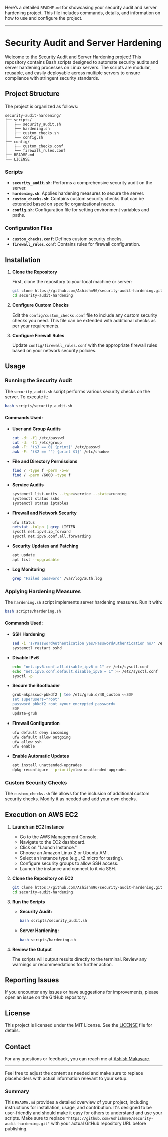 Here’s a detailed `README.md` for showcasing your security audit and server hardening project. This file includes commands, details, and information on how to use and configure the project.

---

# Security Audit and Server Hardening

Welcome to the Security Audit and Server Hardening project! This repository contains Bash scripts designed to automate security audits and server hardening processes on Linux servers. The scripts are modular, reusable, and easily deployable across multiple servers to ensure compliance with stringent security standards.

## Project Structure

The project is organized as follows:

```
security-audit-hardening/
├── scripts/
│   ├── security_audit.sh
│   ├── hardening.sh
│   ├── custom_checks.sh
│   └── config.sh
├── config/
│   ├── custom_checks.conf
│   └── firewall_rules.conf
├── README.md
└── LICENSE
```

### Scripts

- **`security_audit.sh`**: Performs a comprehensive security audit on the server.
- **`hardening.sh`**: Applies hardening measures to secure the server.
- **`custom_checks.sh`**: Contains custom security checks that can be extended based on specific organizational needs.
- **`config.sh`**: Configuration file for setting environment variables and paths.

### Configuration Files

- **`custom_checks.conf`**: Defines custom security checks.
- **`firewall_rules.conf`**: Contains rules for firewall configuration.

## Installation

1. **Clone the Repository**

   First, clone the repository to your local machine or server:

   ```bash
   git clone https://github.com/Ashishm96/security-audit-hardening.git
   cd security-audit-hardening
   ```

2. **Configure Custom Checks**

   Edit the `config/custom_checks.conf` file to include any custom security checks you need. This file can be extended with additional checks as per your requirements.

3. **Configure Firewall Rules**

   Update `config/firewall_rules.conf` with the appropriate firewall rules based on your network security policies.

## Usage

### Running the Security Audit

The `security_audit.sh` script performs various security checks on the server. To execute it:

```bash
bash scripts/security_audit.sh
```

#### Commands Used:

- **User and Group Audits**
  ```bash
  cut -d: -f1 /etc/passwd
  cut -d: -f1 /etc/group
  awk -F: '($3 == 0) {print}' /etc/passwd
  awk -F: '($2 == "") {print $1}' /etc/shadow
  ```

- **File and Directory Permissions**
  ```bash
  find / -type f -perm -o+w
  find / -perm /6000 -type f
  ```

- **Service Audits**
  ```bash
  systemctl list-units --type=service --state=running
  systemctl status sshd
  systemctl status iptables
  ```

- **Firewall and Network Security**
  ```bash
  ufw status
  netstat -tulpn | grep LISTEN
  sysctl net.ipv4.ip_forward
  sysctl net.ipv6.conf.all.forwarding
  ```

- **Security Updates and Patching**
  ```bash
  apt update
  apt list --upgradable
  ```

- **Log Monitoring**
  ```bash
  grep "Failed password" /var/log/auth.log
  ```

### Applying Hardening Measures

The `hardening.sh` script implements server hardening measures. Run it with:

```bash
bash scripts/hardening.sh
```

#### Commands Used:

- **SSH Hardening**
  ```bash
  sed -i 's/PasswordAuthentication yes/PasswordAuthentication no/' /etc/ssh/sshd_config
  systemctl restart sshd
  ```

- **Disable IPv6**
  ```bash
  echo "net.ipv6.conf.all.disable_ipv6 = 1" >> /etc/sysctl.conf
  echo "net.ipv6.conf.default.disable_ipv6 = 1" >> /etc/sysctl.conf
  sysctl -p
  ```

- **Secure the Bootloader**
  ```bash
  grub-mkpasswd-pbkdf2 | tee /etc/grub.d/40_custom <<EOF
  set superusers="root"
  password_pbkdf2 root <your_encrypted_password>
  EOF
  update-grub
  ```

- **Firewall Configuration**
  ```bash
  ufw default deny incoming
  ufw default allow outgoing
  ufw allow ssh
  ufw enable
  ```

- **Enable Automatic Updates**
  ```bash
  apt install unattended-upgrades
  dpkg-reconfigure --priority=low unattended-upgrades
  ```

### Custom Security Checks

The `custom_checks.sh` file allows for the inclusion of additional custom security checks. Modify it as needed and add your own checks.

## Execution on AWS EC2

1. **Launch an EC2 Instance**

   - Go to the AWS Management Console.
   - Navigate to the EC2 dashboard.
   - Click on "Launch Instance."
   - Choose an Amazon Linux 2 or Ubuntu AMI.
   - Select an instance type (e.g., t2.micro for testing).
   - Configure security groups to allow SSH access.
   - Launch the instance and connect to it via SSH.

2. **Clone the Repository on EC2**

   ```bash
   git clone https://github.com/Ashishm96/security-audit-hardening.git
   cd security-audit-hardening
   ```

3. **Run the Scripts**

   - **Security Audit:**
     ```bash
     bash scripts/security_audit.sh
     ```

   - **Server Hardening:**
     ```bash
     bash scripts/hardening.sh
     ```

4. **Review the Output**

   The scripts will output results directly to the terminal. Review any warnings or recommendations for further action.

## Reporting Issues

If you encounter any issues or have suggestions for improvements, please open an issue on the GitHub repository.

## License

This project is licensed under the MIT License. See the [LICENSE](LICENSE) file for details.

## Contact

For any questions or feedback, you can reach me at [Ashish Makasare](mailto:ashishmakasare24@gmail.com).

---

Feel free to adjust the content as needed and make sure to replace placeholders with actual information relevant to your setup.

### Summary

This `README.md` provides a detailed overview of your project, including instructions for installation, usage, and contribution. It's designed to be user-friendly and should make it easy for others to understand and use your scripts. Make sure to replace `"https://github.com/Ashishm96/security-audit-hardening.git"` with your actual GitHub repository URL before publishing.

